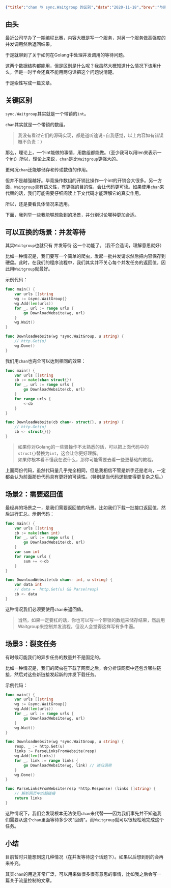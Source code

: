 ```json lw-blog-meta
{"title":"chan 与 sync.Waitgroup 的区别","date":"2020-11-18","brev":"与同事聊起这个问题，觉得有点意思，所以总结一下。","tags":["Golang"],"path":"blog/2020/201118-chan与waitgroup的区别.md"}
```


## 由头

最近公司举办了一期编程比赛，内容大概是写一个服务，对另一个服务做高强度的并发调用然后返回结果。

于是就聊到了关于如何在Golang中处理并发调用的等待问题。

这两个数据结构都能用，但是区别是什么呢？我虽然大概知道什么情况下该用什么，但是一时半会还真不能用两句话把这个问题说清楚。

于是索性写成一篇文章。

## 关键区别

`sync.Waitgroup`其实就是一个带锁的`int`。

`chan`其实就是一个带锁的数组。

> 我没有看过它们的源码实现，都是道听途说+自我感觉，以上内容如有错误概不负责：）

那么，理论上，一个int能做的事情，用数组都能做。（至少我可以用len来表示一个int）所以，理论上来说，`chan`是比`Waitgroup`更强大的。

更何况`chan`还能够储存和传递数值的作用。

但并不是越强越好。毕竟操作数组的开销比操作一个int的开销会大很多。另一方面，`Waitgroup`具有语义性，有更强的目的性，会让代码更可读。如果使用`chan`来代替的话，我们可能需要仔细阅读上下文代码才能理解它的真实作用。

所以，还是要看具体情况来选用。

下面，我列举一些我能够想象到的场景，并分别讨论哪种更加合适。

## 可以互换的场景：并发等待

其实`Waitgroup`也就只有 并发等待 这一个功能了。（我不会造词，理解意思就好）

比如一种情况是，我们要写一个简单的爬虫，发起一批并发请求然后把内容保存到硬盘。此时，在我们的程序流程中，我们其实并不关心每个并发任务的返回值，因此用`Waitgroup`就最好。

示例代码：

```go
func main() {
	var urls []string
    wg := &sync.WaitGroup{}
	wg.Add(len(urls))
	for _, url := range urls {
		go DownloadWebsite(wg, url)
	}
	wg.Wait()
}

func DownloadWebsite(wg *sync.WaitGroup, u string) {
	// http.Get(u)
	wg.Done()
}
```

我们用`chan`也完全可以达到相同的效果：

```go
func main() {
    var urls []string
    cb := make(chan struct{})
	for _, url := range urls {
		go DownloadWebsite(cb, url)
	}
	for range urls {
		<-cb
	}
}

func DownloadWebsite(cb chan<- struct{}, u string) {
	// http.Get(u)
	cb <- struct{}{}
}
```

> 如果你对Golang的一些骚操作不太熟悉的话，可以把上面代码中的`struct{}`替换为`int`，这会让你更好理解。  
> 如果你根本看不懂我在说什么，那你可能需要去看一些更基础的教程。

上面两份代码，虽然代码量几乎完全相同，但是我相信不管是新手还是老鸟，一定都会认为前面那份代码具有更好的可读性。（特别是当代码逻辑变得更复杂之后。）

## 场景2：需要返回值

最经典的场景之一，是我们需要返回值的场景。比如我们下载一批接口返回值，然后进行汇总。示例代码：

```go
func main() {
	var urls []string
	cb := make(chan int)
	for _, url := range urls {
		go DownloadWebsite(cb, url)
	}
	var sum int
	for range urls {
		sum += <-cb
	}
}

func DownloadWebsite(cb chan<- int, u string) {
	var data int
	// data =  http.Get(u) && Parse(resp)
	cb <- data
}
```

这种情况我们必须要使用`chan`来返回值。

> 当然，如果一定要杠的话，你也可以写一个带锁的数组来储存结果，然后用Waitgroup来控制并发流程。但没人会觉得这样写有多牛逼。

## 场景3：裂变任务

有时候可能我们的异步任务的数量并不是固定的。

比如一种情况是，我们的爬虫在下载了网页之后，会分析该网页中还包含哪些链接，然后对这些新链接发起新的并发下载任务。

示例代码：

```go
func main() {
	var urls []string
	wg := &sync.WaitGroup{}
	wg.Add(len(urls))
	for _, url := range urls {
		go DownloadWebsite(wg, url)
	}
	wg.Wait()
}

func DownloadWebsite(wg *sync.WaitGroup, u string) {
	resp, _ := http.Get(u)
	links := ParseLinksFromWebsite(resp)
	wg.Add(len(links))
	for _, link := range links {
		go DownloadWebsite(wg, link) // 递归调用
	}
	wg.Done()
}

func ParseLinksFromWebsite(resp *http.Response) (links []string) {
	// 解析网页中的超链接
	return links
}
```

这种情况下，我们会发现根本无法使用`chan`来代替——因为我们事先并不知道我们需要从这个`chan`里面等待多少次"回调"。而`Waitgroup`就可以很轻松地完成这个任务。

## 小结

目前暂时只能想到这几种情况（在并发等待这个话题下）。如果以后想到别的会再来补充。

其实`chan`的用途非常广泛，可以用来做很多很有意思的事情，比如我之后会写一篇关于流量控制的文章。
